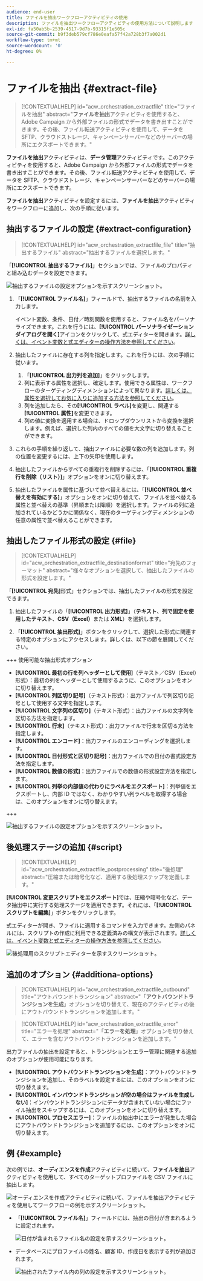 ```yaml
---
audience: end-user
title: ファイルを抽出ワークフローアクティビティの使用
description: ファイルを抽出ワークフローアクティビティの使用方法について説明します
exl-id: fa50ab5b-2539-4517-9d7b-93315f1e505c
source-git-commit: b9f3deb579cf786e0eafa57f42a728b3f7a002d1
workflow-type: tm+mt
source-wordcount: '0'
ht-degree: 0%

---
```


# ファイルを抽出 {#extract-file}

>[!CONTEXTUALHELP]
>id="acw_orchestration_extractfile"
>title="ファイルを抽出"
>abstract="**ファイルを抽出**&#x200B;アクティビティを使用すると、Adobe Campaign から外部ファイルの形式でデータを書き出すことができます。その後、ファイル転送アクティビティを使用して、データを SFTP、クラウドストレージ、キャンペーンサーバーなどのサーバーの場所にエクスポートできます。"

**ファイルを抽出**&#x200B;アクティビティは、**データ管理**&#x200B;アクティビティです。このアクティビティを使用すると、Adobe Campaign から外部ファイルの形式でデータを書き出すことができます。その後、ファイル転送アクティビティを使用して、データを SFTP、クラウドストレージ、キャンペーンサーバーなどのサーバーの場所にエクスポートできます。

**ファイルを抽出**&#x200B;アクティビティを設定するには、**ファイルを抽出**&#x200B;アクティビティをワークフローに追加し、次の手順に従います。

## 抽出するファイルの設定 {#extract-configuration}

>[!CONTEXTUALHELP]
>id="acw_orchestration_extractfile_file"
>title="抽出するファイル"
>abstract="抽出するファイルを選択します。"

「**[!UICONTROL 抽出するファイル]**」セクションでは、ファイルのプロパティと組み込むデータを設定できます。

![抽出するファイルの設定オプションを示すスクリーンショット。](../assets/extract-file-file.png)

1. 「**[!UICONTROL ファイル名]**」フィールドで、抽出するファイルの名前を入力します。

   イベント変数、条件、日付／時刻関数を使用すると、ファイル名をパーソナライズできます。これを行うには、**[!UICONTROL パーソナライゼーションダイアログを開く]**&#x200B;アイコンをクリックして、式エディターを開きます。[詳しくは、イベント変数と式エディターの操作方法を参照してください](../event-variables.md)。

1. 抽出したファイルに存在する列を指定します。これを行うには、次の手順に従います。

   1. 「**[!UICONTROL 出力列を追加]**」をクリックします。
   1. 列に表示する属性を選択し、確定します。使用できる属性は、ワークフローのターゲティングディメンションによって異なります。[詳しくは、属性を選択してお気に入りに追加する方法を参照してください](../../get-started/attributes.md)。
   1. 列を追加したら、その&#x200B;**[!UICONTROL ラベル]**&#x200B;を変更し、関連する&#x200B;**[!UICONTROL 属性]**&#x200B;を変更できます。
   1. 列の値に変換を適用する場合は、ドロップダウンリストから変換を選択します。例えば、選択した列内のすべての値を大文字に切り替えることができます。

1. これらの手順を繰り返して、抽出ファイルに必要な数の列を追加します。列の位置を変更するには、上下の矢印を使用します。

1. 抽出したファイルからすべての重複行を削除するには、「**[!UICONTROL 重複行を削除（リスト）]**」オプションをオンに切り替えます。

1. 抽出したファイルを属性に基づいて並べ替えるには、「**[!UICONTROL 並べ替えを有効にする]**」オプションをオンに切り替えて、ファイルを並べ替える属性と並べ替えの基準（昇順または降順）を選択します。ファイルの列に追加されているかどうかに関係なく、現在のターゲティングディメンションの任意の属性で並べ替えることができます。

## 抽出したファイル形式の設定 {#file}

>[!CONTEXTUALHELP]
>id="acw_orchestration_extractfile_destinationformat"
>title="宛先のフォーマット"
>abstract="様々なオプションを選択して、抽出したファイルの形式を設定します。"

「**[!UICONTROL 宛先]**&#x200B;形式」セクションでは、抽出したファイルの形式を設定できます。

1. 抽出したファイルの「**[!UICONTROL 出力形式]**」（**テキスト**、**列で固定を使用したテキスト**、**CSV（Excel）**&#x200B;または **XML**）を選択します。

1. 「**[!UICONTROL 抽出形式]**」ボタンをクリックして、選択した形式に関連する特定のオプションにアクセスします。詳しくは、以下の節を展開してください。

+++ 使用可能な抽出形式オプション

   * **[!UICONTROL 最初の行を列ヘッダーとして使用]**（テキスト／CSV（Excel）形式）：最初の列をヘッダーとして使用するように、このオプションをオンに切り替えます。
   * **[!UICONTROL 列区切り記号]**（テキスト形式）：出力ファイルで列区切り記号として使用する文字を指定します。
   * **[!UICONTROL 文字列の区切り]**（テキスト形式）：出力ファイルの文字列を区切る方法を指定します。
   * **[!UICONTROL 行末]**（テキスト形式）：出力ファイルで行末を区切る方法を指定します。
   * **[!UICONTROL エンコード]**：出力ファイルのエンコーディングを選択します。
   * **[!UICONTROL 日付形式と区切り記号]**：出力ファイルでの日付の書式設定方法を指定します。
   * **[!UICONTROL 数値の形式]**：出力ファイルでの数値の形式設定方法を指定します。
   * **[!UICONTROL 列挙の内部値の代わりにラベルをエクスポート]**：列挙値をエクスポートし、内部 ID ではなく、わかりやすい列ラベルを取得する場合は、このオプションをオンに切り替えます。

+++

   ![抽出するファイルの設定オプションを示すスクリーンショット。](../assets/extract-file-format.png)

## 後処理ステージの追加 {#script}

>[!CONTEXTUALHELP]
>id="acw_orchestration_extractfile_postprocessing"
>title="後処理"
>abstract="圧縮または暗号化など、適用する後処理ステップを定義します。"

**[!UICONTROL 変更スクリプトをエクスポート]**&#x200B;では、圧縮や暗号化など、データ抽出中に実行する処理ステージを適用できます。それには、「**[!UICONTROL スクリプトを編集]**」ボタンをクリックします。

式エディターが開き、ファイルに適用するコマンドを入力できます。左側のパネルには、スクリプトの作成に利用できる定義済みの構文が表示されます。[詳しくは、イベント変数と式エディターの操作方法を参照してください](../event-variables.md)。

![後処理用のスクリプトエディターを示すスクリーンショット。](../assets/extract-file-script.png)

## 追加のオプション {#additiona-options}

>[!CONTEXTUALHELP]
>id="acw_orchestration_extractfile_outbound"
>title="アウトバウンドトランジション"
>abstract="「**アウトバウンドトランジションを生成**」オプションを切り替えて、現在のアクティビティの後にアウトバウンドトランジションを追加します。"

>[!CONTEXTUALHELP]
>id="acw_orchestration_extractfile_error"
>title="エラーを処理"
>abstract="「**エラーを処理**」オプションを切り替えて、エラーを含むアウトバウンドトランジションを追加します。"

出力ファイルの抽出を設定すると、トランジションとエラー管理に関連する追加のオプションが使用可能になります。

* **[!UICONTROL アウトバウンドトランジションを生成]**：アウトバウンドトランジションを追加し、そのラベルを設定するには、このオプションをオンに切り替えます。
* **[!UICONTROL インバウンドトランジションが空の場合はファイルを生成しない]**：インバウンドトランジションにデータが含まれていない場合にファイル抽出をスキップするには、このオプションをオンに切り替えます。
* **[!UICONTROL プロセスエラー]**：ファイルの抽出中にエラーが発生した場合にアウトバウンドトランジションを追加するには、このオプションをオンに切り替えます。

## 例 {#example}

次の例では、**オーディエンスを作成**&#x200B;アクティビティに続いて、**ファイルを抽出**&#x200B;アクティビティを使用して、すべてのターゲットプロファイルを CSV ファイルに抽出します。

![オーディエンスを作成アクティビティに続いて、ファイルを抽出アクティビティを使用してワークフローの例を示すスクリーンショット。](../assets/extract-file-example.png)

* 「**[!UICONTROL ファイル名]**」フィールドには、抽出の日付が含まれるように設定されます。

  ![日付が含まれるファイル名の設定を示すスクリーンショット。](../assets/extract-file-example-name.png)

* データベースにプロファイルの姓名、顧客 ID、作成日を表示する列が追加されます。

  ![抽出されたファイル内の列の設定を示すスクリーンショット。](../assets/extract-file-example-columns.png)